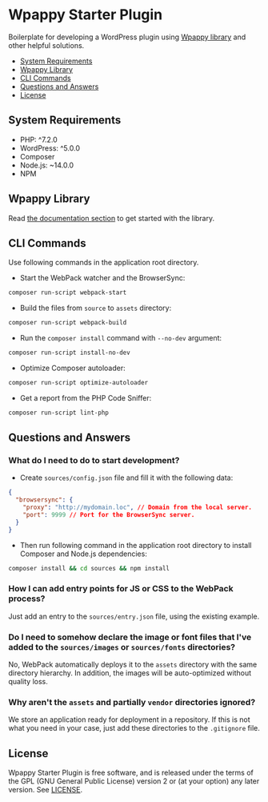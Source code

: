 # Wpappy Starter Plugin

Boilerplate for developing a WordPress plugin using [Wpappy library](https://github.com/wpappy/wpappy) and other helpful solutions.

- [System Requirements](#system-requirements)
- [Wpappy Library](#wpappy-library)
- [CLI Commands](#cli-commands)
- [Questions and Answers](#questions-and-answers)
- [License](#license)

## System Requirements
- PHP: ^7.2.0
- WordPress: ^5.0.0
- Composer
- Node.js: ~14.0.0
- NPM

## Wpappy Library
Read [the documentation section](https://github.com/wpappy/wpappy#documentation) to get started with the library.

## CLI Commands
Use following commands in the application root directory.
- Start the WebPack watcher and the BrowserSync:
```bash
composer run-script webpack-start
```
- Build the files from `source` to `assets` directory:
```bash
composer run-script webpack-build
```
- Run the `composer install` command with `--no-dev` argument:
```bash
composer run-script install-no-dev
```
- Optimize Composer autoloader:
```bash
composer run-script optimize-autoloader
```
- Get a report from the PHP Code Sniffer:
```bash
composer run-script lint-php
```

## Questions and Answers

### What do I need to do to start development?
- Create `sources/config.json` file and fill it with the following data:
```json
{
  "browsersync": {
    "proxy": "http://mydomain.loc", // Domain from the local server.
    "port": 9999 // Port for the BrowserSync server.
  }
}
```
- Then run following command in the application root directory to install Composer and Node.js dependencies:
```bash
composer install && cd sources && npm install
```

### How I can add entry points for JS or CSS to the WebPack process?
Just add an entry to the `sources/entry.json` file, using the existing example.

### Do I need to somehow declare the image or font files that I've added to the `sources/images` or `sources/fonts` directories?
No, WebPack automatically deploys it to the `assets` directory with the same directory hierarchy. In addition, the images will be auto-optimized without quality loss.

### Why aren't the `assets` and partially `vendor` directories ignored?
We store an application ready for deployment in a repository. If this is not what you need in your case, just add these directories to the `.gitignore` file.

## License
Wpappy Starter Plugin is free software, and is released under the terms of the GPL (GNU General Public License) version 2 or (at your option) any later version. See [LICENSE](https://github.com/wpappy/starter-plugin/blob/main/LICENSE).
